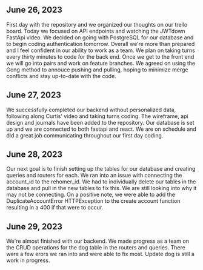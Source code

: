 ## June 26, 2023
First day with the repository and we organized our thoughts on our trello board. Today we focused on API endpoints and watching the JWTdown FastApi video. We decided on going with PostgreSQL for our database and to begin coding authentication tomorrow. Overall we're more than prepared and I feel confident in our ability to work as a team. We plan on taking turns every thirty minutes to code for the back end. Once we get to the front end we will go into pairs and work on feature branches. We agreed on using the Gong method to annouce pushing and pulling, hoping to minimize merge conflicts and stay up-to-date with the code.

## June 27, 2023
We successfully completed our backend without personalized data, following along Curtis' video and taking turns coding. The wireframe, api design and journals have been added to the repository. Our database is set up and we are connected to both fastapi and react. We are on schedule and did a great job communicating throughout our first day coding.

## June 28, 2023
Our next goal is to finish setting up the tables for our database and creating queries and routers for each. We ran into an issue with connecting the account_id to the rehomer_id. We had to individually delete our tables in the database and pull in the new tables to fix this. We are still looking into why it may not be connecting. On a positive note, we were able to add the DuplicateAccountError HTTPException to the create account function resulting in a 400 if that were to occur.

## June 29, 2023
We're almost finished with our backend. We made progress as a team on the CRUD operations for the dog table in the routers and queries. There were a few erors we ran into and were able to fix most. Update dog is still a work in progress.